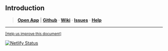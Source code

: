 ## Introduction

> **[Open App][1]** | **[Github][2]** &middot; **[Wiki][3]** &middot; **[Issues][4]** &middot; **[Help][5]**

***

<small>[[Help us improve this document]][6]</small>

[![Netlify Status](https://api.netlify.com/api/v1/badges/051968df-f51a-4e02-911d-b7ad5811fb0f/deploy-status)][1]

[1]:https://getpaid.netlify.app/ "Easy Solution for Online Payment"
[2]:https://github.com/nikahmadz/GetPaid/ "Contribute to this project"
[3]:https://github.com/nikahmadz/GetPaid/wiki "Visit our wiki page"
[4]:https://github.com/nikahmadz/GetPaid/issues "View current issues / Log new one"
[5]:https://github.com/nikahmadz/GetPaid/discussions "Start new discussion / Ask for help"
[6]:https://github.com/nikahmadz/GetPaid/tree/gh-pages "Help us write user documentation"
